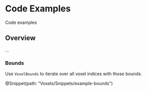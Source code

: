 # Code Examples

Code examples

## Overview

...

### Bounds

Use `VoxelBounds` to iterate over all voxel indices with those bounds.

@Snippet(path: "Voxels/Snippets/example-bounds")
